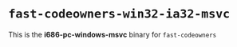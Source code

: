 # `fast-codeowners-win32-ia32-msvc`

This is the **i686-pc-windows-msvc** binary for `fast-codeowners`
